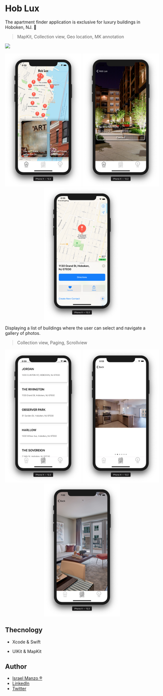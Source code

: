 # Hob Lux

The apartment finder application is exclusive for luxury buildings in Hoboken, NJ. :iphone:

> MapKit, Collection view, Geo location, MK annotation

![](https://placehold.it/150x30/009955/fff?text=XCODE)

<p align="center">
    <img src="/img/main.png" width="250"> <img src="/img/two.png" width="250"> <img src="/img/map.png" width="250">
</p>


Displaying a list of buildings where the user can select and navigate a gallery of photos.

> Collection view, Paging, Scrollview


<p align="center">
    <img src="/img/list.png" width="250"> <img src="/img/page.png" width="250"> <img src="/img/four.png" width="250">
</p>  

## Thecnology

- Xcode & Swift

- UIKit & MapKit

## Author
-  [Israel Manzo ®](http://israelmanzo.com)
- [LinkedIn](https://www.linkedin.com/in/israel-manzo/) 
- [Twitter](https://twitter.com/israman30)

